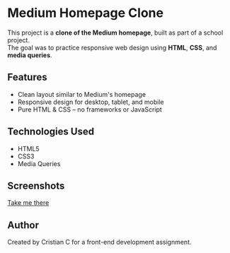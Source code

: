 # Medium Homepage Clone

This project is a **clone of the Medium homepage**, built as part of a school project.  
The goal was to practice responsive web design using **HTML**, **CSS**, and **media queries**.

## Features

- Clean layout similar to Medium's homepage
- Responsive design for desktop, tablet, and mobile
- Pure HTML & CSS – no frameworks or JavaScript

## Technologies Used

- HTML5
- CSS3
- Media Queries

## Screenshots

[Take me there](https://aa-mediumclone.netlify.app/)

## Author

Created by Cristian C for a front-end development assignment.
